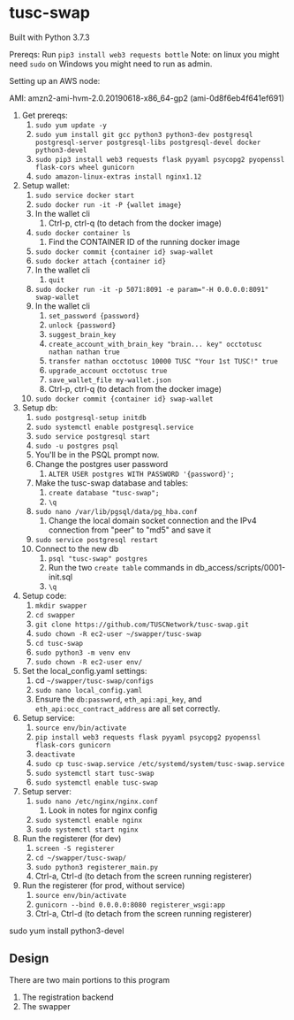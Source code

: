 # tusc-swap

Built with Python 3.7.3

Prereqs:
Run `pip3 install web3 requests bottle`
Note: on linux you might need `sudo` on Windows you might need to run as admin.

Setting up an AWS node:

AMI: amzn2-ami-hvm-2.0.20190618-x86_64-gp2 (ami-0d8f6eb4f641ef691)

1. Get prereqs:
    1. `sudo yum update -y`
    1. `sudo yum install git gcc python3 python3-dev postgresql postgresql-server postgresql-libs postgresql-devel docker python3-devel`
    1. `sudo pip3 install web3 requests flask pyyaml psycopg2 pyopenssl flask-cors wheel gunicorn`
    1. `sudo amazon-linux-extras install nginx1.12`
1. Setup wallet:
    1. `sudo service docker start`
    1. `sudo docker run -it -P {wallet image}`
    1. In the wallet cli
        1. Ctrl-p, ctrl-q (to detach from the docker image)
    1. `sudo docker container ls`
        1. Find the CONTAINER ID of the running docker image
    1. `sudo docker commit {container id} swap-wallet`
    1. `sudo docker attach {container id}`
    1. In the wallet cli
        1. `quit`
    1. `sudo docker run -it -p 5071:8091 -e param="-H 0.0.0.0:8091" swap-wallet`
    1. In the wallet cli
        1. `set_password {password}`
        1. `unlock {password}`
        1. `suggest_brain_key`
        1. `create_account_with_brain_key "brain... key" occtotusc nathan nathan true`
        1. `transfer nathan occtotusc 10000 TUSC "Your 1st TUSC!" true`
        1. `upgrade_account occtotusc true`
        1. `save_wallet_file my-wallet.json`
        1. Ctrl-p, ctrl-q (to detach from the docker image)
    1. `sudo docker commit {container id} swap-wallet`
1. Setup db:
    1. `sudo postgresql-setup initdb`
    1. `sudo systemctl enable postgresql.service`
    1. `sudo service postgresql start`
    1. `sudo -u postgres psql`
    1. You'll be in the PSQL prompt now.
    1. Change the postgres user password
        1. `ALTER USER postgres WITH PASSWORD '{password}';`
    1. Make the tusc-swap database and tables:
        1. `create database "tusc-swap";`
        1. `\q`
    1. `sudo nano /var/lib/pgsql/data/pg_hba.conf`
        1. Change the local domain socket connection and the IPv4 connection from "peer" to "md5" and save it
    1. `sudo service postgresql restart`
    1. Connect to the new db
        1. `psql "tusc-swap" postgres`
        1. Run the two `create table` commands in db_access/scripts/0001-init.sql
        1. `\q`
1. Setup code:
    1. `mkdir swapper`
    1. `cd swapper`
    1. `git clone https://github.com/TUSCNetwork/tusc-swap.git`
    1. `sudo chown -R ec2-user ~/swapper/tusc-swap`
    1. `cd tusc-swap`
    1. `sudo python3 -m venv env`
    1. `sudo chown -R ec2-user env/`
1. Set the local_config.yaml settings:
    1. cd `~/swapper/tusc-swap/configs`
    1. `sudo nano local_config.yaml`
    1. Ensure the `db:password`, `eth_api:api_key`, and `eth_api:occ_contract_address` are all set correctly.
1. Setup service:
    1. `source env/bin/activate`
    1. `pip install web3 requests flask pyyaml psycopg2 pyopenssl flask-cors gunicorn`
    1. `deactivate`
    1. `sudo cp tusc-swap.service /etc/systemd/system/tusc-swap.service`
    1. `sudo systemctl start tusc-swap`
    1. `sudo systemctl enable tusc-swap`
1. Setup server:
    1. `sudo nano /etc/nginx/nginx.conf`
        1. Look in notes for nginx config
    1. `sudo systemctl enable nginx`
    1. `sudo systemctl start nginx`
1. Run the registerer (for dev)
    1. `screen -S registerer`
    1. `cd ~/swapper/tusc-swap/`
    1. `sudo python3 registerer_main.py`
    1. Ctrl-a, Ctrl-d (to detach from the screen running registerer)
1. Run the registerer (for prod, without service)
    1. `source env/bin/activate`
    1. `gunicorn --bind 0.0.0.0:8080 registerer_wsgi:app`
    1. Ctrl-a, Ctrl-d (to detach from the screen running registerer)

sudo yum install python3-devel
## Design

There are two main portions to this program
1. The registration backend
2. The swapper